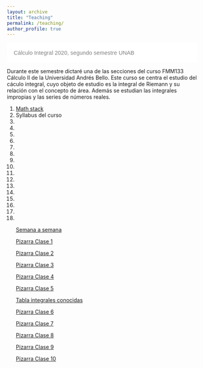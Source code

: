 ```yaml
---
layout: archive
title: "Teaching"
permalink: /teaching/
author_profile: true
---
```




<html>
<head>
<meta name="viewport" content="width=device-width, initial-scale=1">
<style>
.collapsible {
  background-color: #ffffff;
  color: grey;
  cursor: pointer;
  padding: 18px;
  width: 100%;
  border: none;
  text-align: left;
  outline: none;
  font-size: 15px;
}

.active, .collapsible:hover {
  background-color:  #cccccc;
}

.content {
  padding: 0 18px;
  display: none;
  overflow: hidden;
  background-color: #ffffff;
}
</style>
</head>
<body>


<button type="button" class="collapsible">Cálculo Integral 2020, segundo semestre UNAB</button>
<div class="content">
  
Durante este semestre dictaré una de las secciones del curso FMM133 Cálculo II de la Universidad Andrés Bello. Este curso se centra el estudio del cáculo integral, cuyo objeto de estudio es la integral de Riemann y su relación con el concepto de área. Además se estudian las integrales impropias y las series de números reales.
<ol>
<li> <a href="https://math.stackexchange.com">Math stack</a> </li>
<li> <a href="/files/calc2/Calculo_2_Syllabus_2020_2.pdf"> </a>Syllabus del curso</li>
<li> <a href=" "> </a> </li>
<li> <a href=" "> </a> </li>
  <li> <a href=" "> </a> </li>
  <li> <a href=" "> </a> </li>
  <li> <a href=" "> </a> </li>
  <li> <a href=" "> </a> </li>
  <li> <a href=" "> </a> </li>
  <li> <a href=" "> </a> </li>
  <li> <a href=" "> </a> </li>
  <li> <a href=" "> </a> </li>
  <li> <a href=" "> </a> </li>
  <li> <a href=" "> </a> </li>
  <li> <a href=" "> </a> </li>
  <li> <a href=" "> </a> </li>
  <li> <a href=" "> </a> </li>
  <li> <a href=" "> </a> </li>
  


[Semana a semana](/files/calc2/Semana_a_semana_2020-2.pdf)

[Pizarra Clase 1](/files/calc2/Class-1-Calculo-2.pdf)

[Pizarra Clase 2](/files/calc2/Class-2-Calculo-2.pdf)

[Pizarra Clase 3](/files/calc2/Class-3-Calculo-2.pdf)

[Pizarra Clase 4](/files/calc2/Class-4-Calculo-2.pdf)

[Pizarra Clase 5](/files/calc2/Class-5-Calculo-2.pdf)

[Tabla integrales conocidas](/files/calc2/Integrales.pdf)

[Pizarra Clase 6](/files/calc2/Class-6-Calculo-2.pdf)

[Pizarra Clase 7](/files/calc2/Class-7-Calculo-2.pdf)

[Pizarra Clase 8](/files/calc2/Class-8-Calculo-2.pdf)

[Pizarra Clase 9](/files/calc2/Class-9-Calculo-2.pdf)

[Pizarra Clase 10](/files/calc2/Class-10-Calculo-2.pdf)



</ol>
</div>



<script>
var coll = document.getElementsByClassName("collapsible");
var i;

for (i = 0; i < coll.length; i++) {
  coll[i].addEventListener("click", function() {
    this.classList.toggle("active");
    var content = this.nextElementSibling;
    if (content.style.display === "block") {
      content.style.display = "none";
    } else {
      content.style.display = "block";
    }
  });
}
</script>

</body>
</html>

